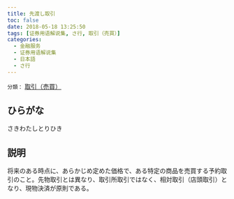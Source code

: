 ```yaml
---
title: 先渡し取引
toc: false
date: 2018-05-18 13:25:50
tags: [证券用语解说集, さ行, 取引（売買）]
categories:
  - 金融服务
  - 证券用语解说集
  - 日本語
  - さ行
---
```


`分類：` [取引（売買）](/tags/取引（売買）/)

## ひらがな

さきわたしとりひき

## 説明

将来のある時点に、あらかじめ定めた価格で、ある特定の商品を売買する予約取引のこと。先物取引とは異なり、取引所取引ではなく、相対取引（店頭取引）となり、現物決済が原則である。
